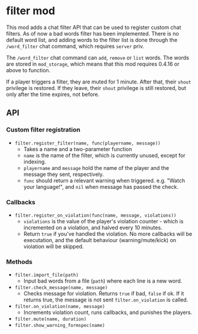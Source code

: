 # filter mod

This mod adds a chat filter API that can be used to register custom
chat filters. As of now a bad words filter has been implemented. There
is no default word list, and adding words to the filter list is done
through the `/word_filter` chat command, which requires `server` priv.

The `/word_filter` chat command can `add`, `remove` or `list` words. The
words are stored in `mod_storage`, which means that this mod requires
0.4.16 or above to function.

If a player triggers a filter, they are muted for 1 minute. After that,
their `shout` privilege is restored. If they leave, their `shout`
privilege is still restored, but only after the time expires, not before.

## API

### Custom filter registration

* `filter.register_filter(name, func(playername, message))`
  * Takes a name and a two-parameter function
  * `name` is the name of the filter, which is currently unused, except
    for indexing.
  * `playername` and `message` hold the name of the player and the
    message they sent, respectively.
  * `func` should return a relevant warning when triggered. e.g.
    "Watch your language!", and `nil` when message has passed the check.

### Callbacks

* `filter.register_on_violation(func(name, message, violations))`
  * `violations` is the value of the player's violation counter - which is
    incremented on a violation, and halved every 10 minutes.
  * Return `true` if you've handled the violation. No more callbacks will be
    executation, and the default behaviour (warning/mute/kick) on violation
    will be skipped.

### Methods

* `filter.import_file(path)`
  * Input bad words from a file (`path`) where each line is a new word.
* `filter.check_message(name, message)`
  * Checks message for violation. Returns `true` if bad, `false` if ok.
    If it returns true, the message is not sent `filter.on_violation` is
    called.
* `filter.on_violation(name, message)`
  * Increments violation count, runs callbacks, and punishes the players.
* `filter.mute(name, duration)`
* `filter.show_warning_formspec(name)`
